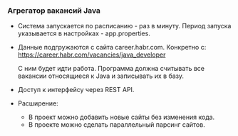 ### Агрегатор вакансий Java
* Система запускается по расписанию - раз в минуту.  Период запуска указывается в настройках - app.properties.


* Данные подгружаются с сайта career.habr.com. Конкретно с:
  https://career.habr.com/vacancies/java_developer 
  
  С ним будет идти работа. Программа должна считывать все вакансии относящиеся к Java и записывать их в базу.


* Доступ к интерфейсу через REST API.


* Расширение:
  - В проект можно добавить новые сайты без изменения кода.
  - В проекте можно сделать параллельный парсинг сайтов.
